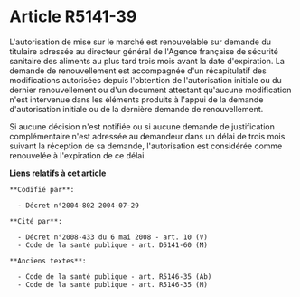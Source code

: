 # Article R5141-39

L'autorisation de mise sur le marché est renouvelable sur demande du titulaire adressée au directeur général de l'Agence
française de sécurité sanitaire des aliments au plus tard trois mois avant la date d'expiration. La demande de renouvellement
est accompagnée d'un récapitulatif des modifications autorisées depuis l'obtention de l'autorisation initiale ou du dernier
renouvellement ou d'un document attestant qu'aucune modification n'est intervenue dans les éléments produits à l'appui de la
demande d'autorisation initiale ou de la dernière demande de renouvellement.

Si aucune décision n'est notifiée ou si aucune demande de justification complémentaire n'est adressée au demandeur dans un
délai de trois mois suivant la réception de sa demande, l'autorisation est considérée comme renouvelée à l'expiration de ce
délai.

**Liens relatifs à cet article**

	**Codifié par**:

	  - Décret n°2004-802 2004-07-29

	**Cité par**:

	  - Décret n°2008-433 du 6 mai 2008 - art. 10 (V)
	  - Code de la santé publique - art. D5141-60 (M)

	**Anciens textes**:

	  - Code de la santé publique - art. R5146-35 (Ab)
	  - Code de la santé publique - art. R5146-35 (M)
